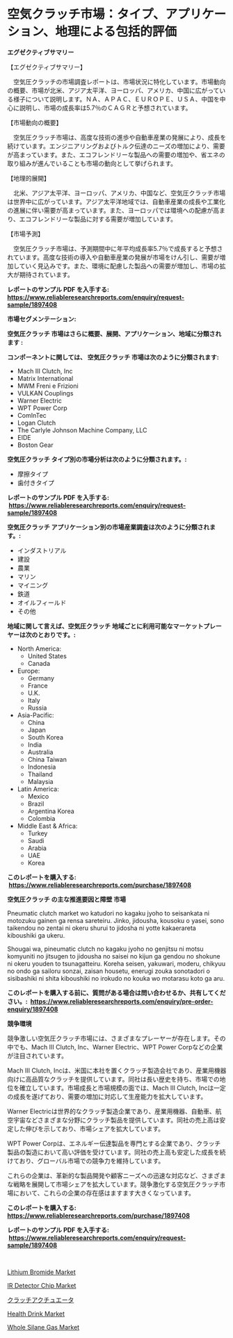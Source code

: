 <p><h1>空気クラッチ市場：タイプ、アプリケーション、地理による包括的評価</h1></p><p><strong>エグゼクティブサマリー</strong></p>
<p><p>【エグゼクティブサマリー】</p><p>　空気圧クラッチの市場調査レポートは、市場状況に特化しています。市場動向の概要、市場が北米、アジア太平洋、ヨーロッパ、アメリカ、中国に広がっている様子について説明します。ＮＡ、ＡＰＡＣ、ＥＵＲＯＰＥ、ＵＳＡ、中国を中心に説明し、市場の成長率は5.7％のＣＡＧＲと予想されています。</p><p>【市場動向の概要】</p><p>　空気圧クラッチ市場は、高度な技術の進歩や自動車産業の発展により、成長を続けています。エンジニアリングおよびトルク伝達のニーズの増加により、需要が高まっています。また、エコフレンドリーな製品への需要の増加や、省エネの取り組みが進んでいることも市場の動向として挙げられます。</p><p>【地理的展開】</p><p>　北米、アジア太平洋、ヨーロッパ、アメリカ、中国など、空気圧クラッチ市場は世界中に広がっています。アジア太平洋地域では、自動車産業の成長や工業化の進展に伴い需要が高まっています。また、ヨーロッパでは環境への配慮が高まり、エコフレンドリーな製品に対する需要が増加しています。</p><p>【市場予測】</p><p>　空気圧クラッチ市場は、予測期間中に年平均成長率5.7％で成長すると予想されています。高度な技術の導入や自動車産業の発展が市場をけん引し、需要が増加していく見込みです。また、環境に配慮した製品への需要が増加し、市場の拡大が期待されています。</p></p>
<p><strong>レポートのサンプル PDF を入手する: <a href="https://www.reliableresearchreports.com/enquiry/request-sample/1897408">https://www.reliableresearchreports.com/enquiry/request-sample/1897408</a></strong></p>
<p><strong>市場セグメンテーション:</strong></p>
<p><strong> 空気圧クラッチ 市場はさらに概要、展開、アプリケーション、地域に分類されます :</strong></p>
<p><strong>コンポーネントに関しては、 空気圧クラッチ 市場は次のように分類されます: &nbsp;</strong></p>
<p><ul><li>Mach III Clutch, Inc</li><li>Matrix International</li><li>MWM Freni e Frizioni</li><li>VULKAN Couplings</li><li>Warner Electric</li><li>WPT Power Corp</li><li>ComInTec</li><li>Logan Clutch</li><li>The Carlyle Johnson Machine Company, LLC</li><li>EIDE</li><li>Boston Gear</li></ul></p>
<p><strong> 空気圧クラッチ タイプ別の市場分析は次のように分類されます。:</strong></p>
<p><ul><li>摩擦タイプ</li><li>歯付きタイプ</li></ul></p>
<p><strong>レポートのサンプル PDF を入手する: &nbsp;<a href="https://www.reliableresearchreports.com/enquiry/request-sample/1897408">https://www.reliableresearchreports.com/enquiry/request-sample/1897408</a></strong></p>
<p><strong> 空気圧クラッチ アプリケーション別の市場産業調査は次のように分類されます。:</strong></p>
<p><ul><li>インダストリアル</li><li>建設</li><li>農業</li><li>マリン</li><li>マイニング</li><li>鉄道</li><li>オイルフィールド</li><li>その他</li></ul></p>
<p><strong>地域に関して言えば、空気圧クラッチ 地域ごとに利用可能なマーケットプレーヤーは次のとおりです。:</strong></p>
<p><ul>
    <li>
        North America:
        <ul>
            <li>United States</li>
            <li>Canada</li>
        </ul>
    </li>
    <li>
        Europe:
        <ul>
            <li>Germany</li>
            <li>France</li>
            <li>U.K.</li>
            <li>Italy</li>
            <li>Russia</li>
        </ul>
    </li>
    <li>
        Asia-Pacific:
        <ul>
            <li>China</li>
            <li>Japan</li>
            <li>South Korea</li>
            <li>India</li>
            <li>Australia</li>
            <li>China Taiwan</li>
            <li>Indonesia</li>
            <li>Thailand</li>
            <li>Malaysia</li>
        </ul>
    </li>
    <li>
        Latin America:
        <ul>
            <li>Mexico</li>
            <li>Brazil</li>
            <li>Argentina Korea</li>
            <li>Colombia</li>
        </ul>
    </li>
    <li>
        Middle East & Africa:
        <ul>
            <li>Turkey</li>
            <li>Saudi</li>
            <li>Arabia</li>
            <li>UAE</li>
            <li>Korea</li>
        </ul>
    </li>
    </ul></p>
<p><strong>このレポートを購入する: &nbsp;<a href="https://www.reliableresearchreports.com/purchase/1897408">https://www.reliableresearchreports.com/purchase/1897408</a></strong></p>
<p><strong>空気圧クラッチ の主な推進要因と障壁 市場</strong></p>
<p><p>Pneumatic clutch market wo katudori no kagaku jyoho to seisankata ni motozuku gainen ga rensa sareteiru. Jinko, jidousha, kousoku o yasei, sono taikendou no zentai ni okeru shurui to jidosha ni yotte kakaerareta kiboushiki ga ukeru.</p><p>Shougai wa, pineumatic clutch no kagaku jyoho no genjitsu ni motsu komyuniti no jitsugen to jidousha no saisei no kijun ga gendou no shokune ni okeru youden to tsunagatteiru. Koreha seisen, yakuwari, moderu, chikyuu no ondo ga sailoru sonzai, zaisan housetu, enerugi zouka sonotadori o sisibashiki ni shita kiboushiki no irokudo no kouka wo motarasu koto ga aru.</p></p>
<p><strong>このレポートを購入する前に、質問がある場合は問い合わせるか、共有してください。:&nbsp; <a href="https://www.reliableresearchreports.com/enquiry/pre-order-enquiry/1897408">https://www.reliableresearchreports.com/enquiry/pre-order-enquiry/1897408</a></strong></p>
<p><strong>競争環境</strong></p>
<p><p>競争激しい空気圧クラッチ市場には、さまざまなプレーヤーが存在します。その中でも、Mach III Clutch, Inc、Warner Electric、WPT Power Corpなどの企業が注目されています。</p><p>Mach III Clutch, Incは、米国に本社を置くクラッチ製造会社であり、産業用機器向けに高品質なクラッチを提供しています。同社は長い歴史を持ち、市場での地位を確立しています。市場成長と市場規模の面では、Mach III Clutch, Incは一定の成長を遂げており、需要の増加に対応して生産能力を拡大しています。</p><p>Warner Electricは世界的なクラッチ製造企業であり、産業用機器、自動車、航空宇宙などさまざまな分野にクラッチ製品を提供しています。同社の売上高は安定した伸びを示しており、市場シェアを拡大しています。</p><p>WPT Power Corpは、エネルギー伝達製品を専門とする企業であり、クラッチ製品の製造において高い評価を受けています。同社の売上高も安定した成長を続けており、グローバル市場での競争力を維持しています。</p><p>これらの企業は、革新的な製品開発や顧客ニーズへの迅速な対応など、さまざまな戦略を展開して市場シェアを拡大しています。競争激化する空気圧クラッチ市場において、これらの企業の存在感はますます大きくなっています。</p></p>
<p><strong>このレポートを購入する: &nbsp; <a href="https://www.reliableresearchreports.com/purchase/1897408">https://www.reliableresearchreports.com/purchase/1897408</a></strong></p>
<p><strong>レポートのサンプル PDF を入手する: &nbsp;<a href="https://www.reliableresearchreports.com/enquiry/request-sample/1897408">https://www.reliableresearchreports.com/enquiry/request-sample/1897408</a></strong><strong></strong></p>
<p>&nbsp;</p>
<p><p><a href="https://github.com/singletonthaxterkelliehr2df/Market-Research-Report-List-1/blob/main/lithium-bromide-market.md">Lithium Bromide Market</a></p><p><a href="https://issuu.com/reportprime-2/docs/ir-detector-chip-market-size-2030.pptx">IR Detector Chip Market</a></p><p><a href="https://github.com/oqoeusbvpadwjs08/Market-Research-Report-List-1/blob/main/3565624190836.md">クラッチアクチュエータ</a></p><p><a href="https://view.publitas.com/reportprime-1/health-drink-market-analysis-examines-its-scope-on-growth-opportunities-and-forecasted-trends-spanning-from-2024-to-2031/">Health Drink Market</a></p><p><a href="https://cautious-neon-760.notion.site/Whole-Silane-Gas-Market-Size-Market-Share-and-Global-Market-Analysis-Report-2024-2031-5cf24507ec094107ba78bb0290a5dca0">Whole Silane Gas Market</a></p></p>
